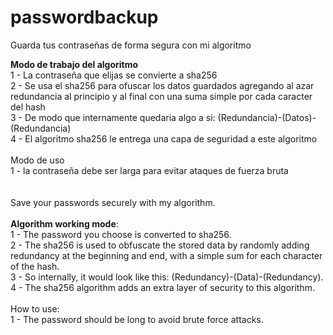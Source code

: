 # passwordbackup
Guarda tus contraseñas de forma segura con mi algoritmo<br>

<b>Modo de trabajo del algoritmo</b><br>
1 - La contraseña que elijas se convierte a sha256<br>
2 - Se usa el sha256 para ofuscar los datos guardados agregando al azar redundancia al principio y al final con una suma simple por cada caracter del hash<br>
3 - De modo que internamente quedaria algo a si: (Redundancia)-(Datos)-(Redundancia)<br>
4 - El algoritmo sha256 le entrega una capa de seguridad a este algoritmo<br>
<br>
Modo de uso<br>
1 - la contraseña debe ser larga para evitar ataques de fuerza bruta<br>
<br>
<br>
Save your passwords securely with my algorithm.<br>
<br>
<b>Algorithm working mode</b>:<br>
1 - The password you choose is converted to sha256.<br>
2 - The sha256 is used to obfuscate the stored data by randomly adding redundancy at the beginning and end, with a simple sum for each character of the hash.<br>
3 - So internally, it would look like this: (Redundancy)-(Data)-(Redundancy).<br>
4 - The sha256 algorithm adds an extra layer of security to this algorithm.<br>
<br>
How to use:<br>
1 - The password should be long to avoid brute force attacks.<br>
